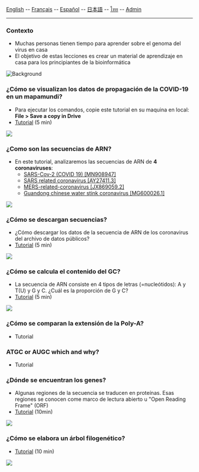 

[English](../en/) -- [Français](../fr/) -- [Español](../es/) -- [日本語](../ja/) -- [ไทย](../th/) -- [Admin](../admin.md)

***

### Contexto

* Muchas personas tienen tiempo para aprender sobre el genoma del virus en casa
* El objetivo de estas lecciones es crear un material de aprendizaje en casa para los principiantes de la bioinformática

![Background](https://user-images.githubusercontent.com/4862919/78474337-132c4e00-776e-11ea-86da-6f09aaa1aef8.jpg)

### ¿Cómo se visualizan los datos de propagación de la  COVID-19 en un mapamundi?

* Para ejecutar los comandos, copie este tutorial en su maquina en local: **File > Save a copy in Drive**
* [Tutorial](https://colab.research.google.com/drive/1vTdhtYk1H7KyPrpL-5NEFzstwAcglt_F) (5 min)

![](https://user-images.githubusercontent.com/4862919/78878771-20eb1780-7a7d-11ea-85da-71049fea984e.jpg)

### ¿Como son las secuencias de ARN?
* En este tutorial, analizaremos las secuencias de ARN de **4 coronaviruses**:
  * [SARS-Cov-2 (COVID 19) [MN908947]](https://www.ncbi.nlm.nih.gov/nuccore/MN908947)
  * [SARS related coronavirus [AY27411.3]](https://www.ncbi.nlm.nih.gov/nuccore/AY274119.3)
  * [MERS-related-coronavirus [JX869059.2]](https://www.ncbi.nlm.nih.gov/nuccore/JX869059.2)
  * [Guandong chinese water stink coronavirus [MG600026.1]](https://www.ncbi.nlm.nih.gov/nuccore/MG600026.1)

![](https://user-images.githubusercontent.com/4862919/78664676-b4e2a500-78fe-11ea-82da-ade58ad0813c.jpg)

### ¿Cómo se descargan secuencias?

* ¿Cómo descargar los datos de la secuencia de ARN de los coronavirus del archivo de datos públicos?
* [Tutorial](https://colab.research.google.com/drive/1P1LUYI2EU61MDIgnbXkXazLP-5DPgC-C) (5 min)

![](https://user-images.githubusercontent.com/4862919/78663059-b2328080-78fb-11ea-8b13-0f78289c9236.jpg)

### ¿Cómo se calcula el contenido del GC?

* La secuencia de ARN consiste en 4 tipos de letras (=nucleótidos): A y T(U) y G y C. ¿Cuál es la proporción de G y C?
* [Tutorial](https://colab.research.google.com/drive/1cmfQFgn14-37GVxsxU6XyTOkEZk1K-kq) (5 min)

![](https://user-images.githubusercontent.com/4862919/78663068-b52d7100-78fb-11ea-92c1-8e68a9377a81.jpg)

### ¿Cómo se comparan la extensión de la Poly-A?

* Tutorial

### ATGC or AUGC which and why?

* Tutorial

### ¿Dónde se encuentran los genes?

* Algunas regiones de la secuencia se traducen en proteínas. Esas
  regiones se conocen come marco de lectura abierto u "Open Reading
  Frame" (ORF)
* [Tutorial](https://colab.research.google.com/drive/12TAWmim-YEssdVmVIHSdFxnbSCV7Izpt) (10min)

![](https://user-images.githubusercontent.com/4862919/78889076-31a38980-7a8d-11ea-861c-9ab4c4026343.jpg)

### ¿Cómo se elabora un árbol filogenético?

* [Tutorial](https://colab.research.google.com/drive/1QphyaAO3RkqmYtYfPr7TOJe-B-gNO7Qc) (10 min)

![](https://user-images.githubusercontent.com/4862919/78868580-630c5d00-7a6d-11ea-92f3-f16dd7060dd1.jpg)

